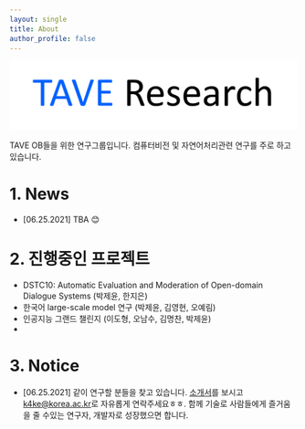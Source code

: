 ```yaml
---
layout: single
title: About
author_profile: false
---
```

![logo](./imgs/logo.png)

TAVE OB들을 위한 연구그룹입니다. 컴퓨터비전 및 자연어처리관련 연구를 주로 하고 있습니다.


# 1. News

- [06.25.2021] TBA 😊


# 2. 진행중인 프로젝트

- DSTC10: Automatic Evaluation and Moderation of Open-domain Dialogue Systems (박제윤, 한지은)
- 한국어 large-scale model 연구 (박제윤, 김영현, 오예림)
- 인공지능 그랜드 챌린지 (이도형, 오남수, 김명찬, 박제윤)
- 

# 3. Notice

- [06.25.2021] 같이 연구할 분들을 찾고 있습니다. [소개서](https://taveresearch.github.io/imgs/ot.pdf)를 보시고 [k4ke@korea.ac.kr](k4ke@korea.ac.kr)로 자유롭게 연락주세요ㅎㅎ. 함께 기술로 사람들에게 즐거움을 줄 수있는 연구자, 개발자로 성장했으면 합니다.  
